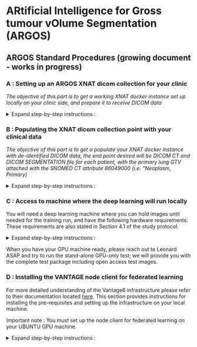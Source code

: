 # ARtificial Intelligence for Gross tumour vOlume Segmentation (ARGOS)

## ARGOS Standard Procedures (growing document - works in progress)

### A : Setting up an ARGOS XNAT dicom collection for your clinic
_The objective of this part is to get a working XNAT docker instance set up locally on your clinic side, and prepare it to receive DICOM data_

<details><summary>Expand step-by-step instructions :</summary>

Step 1 : Ensure that you have sufficient space, memory and reasonably up to date hardware including ***at least 1 GPU chip***. For reference, the MAASTRO node is an Amazon AWS Ubuntu Linux 18.04 virtual machine with 10GBit network and 100GB storage (it happens to be the g3.xlarge template instance).

Step 2 : Install Docker Engine (free Community Edition version). Follow the instructions here - https://docs.docker.com/engine/install/ubuntu/

Step 3 : After validating that Docker is working (e.g. do the hello-world demo recommended at the end of the install documentation) please also install docker-compose (https://docs.docker.com/compose/install/).

Step 4 : Install the git library with `sudo apt-get install git`.

Step 5 : Find the XNAT docker-compose registry by the Washington University Neuro-imaging Research Group, and follow the instructions to clone their repository to your system, starting with the `git clone https://github.com/NrgXnat/xnat-docker-compose`.

Step 6 : Create an XNAT instance by switching directory into the xnat-docker-compose master folder `cd xnat-docker-compose` and then copy the default environment template to the .env file as `sudo cp default.env .env`.

Step 7 : Spin up the required XNAT components using docker-compose as follows `sudo docker-compose up -d`.

Step 8 : Depending on your system Step 7 could well take a few minutes to get set up. You can check status using the following command `sudo docker stats`. Once all three docker images in the XNAT package are stable at very low load, it probably means everything is up and running nice in the background.

Step 9 : On the same machine that is hosting your XNAT docker instance, you now need to point a web browser to http://localhost:80. The XNAT welcome screen should come up momentarily.
</details>

### B : Populating the XNAT dicom collection point with your clinical data
_The objective of this part is to get a populate your XNAT docker instance with de-identified DICOM data, the end point desired will be DICOM CT and DICOM SEGMENTATION file for each patient, with the primary lung GTV attached with the SNOMED CT attribute 86049000 (i.e. "Neoplasm, Primary)_

<details><summary>Expand step-by-step instructions :</summary>

Step 1 : On the XNAT welcome screen, you will log in as _admin_ and the password is _admin_.
![](./screenshots/xnat_splash_admin.jpg)

Step 2 : Create a new project, for instance, I am calling mine "ARGOSnode02". This name is only visible on your side, no one else needs this, so feel free to label your collection as you wish.
![](./screenshots/xnat-new-projecr.png)

Step 3 : There are now several options to populate the XNAT collection with your DICOM CT and DICOM RTSTRUCT (for most partners) or DICOM SEGMENTATION (for the minority of partners). We will provide you some of the data transfer options below.

**Note well : If using RTSTRUCT, please have primary lung tumour(s) named as 'GTV-1' (GTV-2, etc. if more than one primary in the lung). Malignant nodes are named as 'GTV-N1' ('GTV-N2', etc. if more than one node) or simply 'GTV-Nsum'. Organs at risk such as 'Esophagus', 'Heart', 'Lung-Left', 'Lung-Right', are all purely optional.**

##### Option 1 : Direct upload with python batching script
_This can only work with adequately de-identified and correctly-cleaned DICOM data_. We provide you with a python notebook script to iterate through every patient folder in a local filesystem directory, it will package each patient folder as a zip object, and then transmit the zip via API into your local XNAT docker instance which will collect it and try to archive it. This requires Python version 3.7 or later.

##### Option 2 : Clinical Trial Processor pipeline ending with DICOM transfer
_This is probably the most useful clinical-integrated workflow_. Here, we need to set you up with Clinical Trial Processor workflow that will (i) consume a copy of your DICOM files exported from your planning system or PACS (b) it will de-identify (using a key file) and change the GTV names (again using a lookup file) into the standard required above (c) it will send it across via standard DICOM protocol across the network to try to reach port number 8104 on your XNAT machine.
  * Download and install Java JRE/JDK _version 8_ (no higher than 8 please)
  * Download and install CTP as per the guidance here : https://mircwiki.rsna.org/index.php?title=MIRC_CTP
  * Extract the contents of the zip package called 'ctp_config_dicom' and replace the files in your CTP directory if needed.
  * Please follow the README notes in this zip package to set up your de-identification and GTV renaming correctly.

##### Option 3 : Clinical Trial Processor pipeline ending with HTTPS transfer
_This is probably one of the options for partners that want to move clinical data to a university department that hosts the ARGOS node_. This will be again done with Clinical Trial Processor and works in similar fashion as Option 2 above, except we will need an EXTRA CTP instance on the RECEIVING SIDE to pick up data via http/http and forward it sideways to XNAT.
  * Download and install Java JRE/JDK _version 8_ (no higher than 8 please)
  * Download and install CTP as per the guidance here : https://mircwiki.rsna.org/index.php?title=MIRC_CTP
  * Note you will need CTP installed on the SENDER SIDE, and also a CTP installed on the RECEIVER SIDE.
  * For the sender : Extract the contents of the zip package called 'ctp_config_http_SENDER' and replace the files in your CTP directory if needed. Please follow the README notes in this zip package to set up your de-identification and GTV renaming correctly.
  * For the receiver : Extract the contents of the zip package called 'ctp_config_http_RECEIVER', then follow the README notes in this zip package to set up your receiver and forward the data into XNAT.

Step 4 : First try a testrun with a dummy case (eg delineated RANDO phantom, or use one of our public access cases from The Cancer Imaging Archive) e.g. LUNG-001 included in this repository. This is to make sure the transfer into XNAT is going as expected. Try downloading this dummy case back from XNAT and open it with your Dicom tools; check if it compares well to the original (must be same other than patient de-identification and GTV renaming). An example of one of my cases in XNAT is in the screenshot below, you see this one has multiple CT slices and one single SEG (or RTSTRUCT if this is your case) assigned to this patient.
![](./screenshots/xnat-dicom-ct-seg.png)

Step 5: Instructions for converting RTSTRUCT to SEGMENTATION following shortly .....
</details>


### C : Access to machine where the deep learning will run locally
You will need a deep learning machine where you can hold images until needed for the training run, and have the following hardware requirements. These requirements are also stated in Section 4.1 of the study protocol.

<details><summary>Expand step-by-step instructions :</summary>

  * We strongly recommend ***Ubuntu 18.04 LTS*** operating system
  * ***Python version 3.7 or higher***
  * ***Docker Desktop*** community edition (free)
  * ***At least 1 GPU with the most up to date drivers; we plan to use TensorFlow v2.4 so we need updated GPU drivers***
  * ***At least 16GB of RAM***
  * At least ***50GB of disk space but more space will be much better*** (50GB corresponds very roughly to 100 patients with 1 Lung CT study and 1 RTSTRUCT file each)
  * The clinic researcher needs to have local admin rights on this deep learning machine
  * Local IP address and port for HTTPS (we will tell you which port number to enable)
  
</details>

When you have your GPU machine ready, please reach out to Leonard ASAP and try to run the stand-alone GPU-only test; we will provide you with the complete test package including open access test images.

### D : Installing the VANTAGE node client for federated learning
For more detailed understanding of the Vantage6 infrastructure please refer to their documentation located [here](https://vantage6.ai/). This section provides instructions for installing the pre-requisites and setting up the infrastructure on your local machine.

Important note : You must set up the node client for federated learning on your UBUNTU GPU machine.

<details><summary>Expand step-by-step instructions :</summary>

Step 1 : Confirm that you have Python 3.6 or higher (this almost always ships with the Ubuntu operating system). Upgrade if necessary.

Step 2 : Confirm that you have Docker Community Edition (i.e. the free for research/education version), and if not yet, check the appropriate instructions [here](https://docs.docker.com/engine/install/ubuntu/).

Step 3 : A python virtual environment is strongly recommended. You may use the commands below in your Ubuntu command line console to install, create and then activate a virtual enviroment named "vantage6" (you are welcome to name it anything you wish e.g. "argos01" etc. etc.)
 ```
    sudo apt install python3-venv
    python3 -m venv vantage6
    source vantage6/bin/activate
``` 

Step 4 : Install python pip3 and check the version. You may use the commands below in your Ubuntu command line console.
```
sudo apt update
sudo apt install python3-pip
pip3 --version
```

Step 5 : Node Client Installation; the Vantage6 infrastructure has been modified slightly to accomodate ARGOS and will be installed within the python virtual enviroment you created in step 3 above. You may download only the file in this repository called "vantage6-requirements.txt" or git clone the entire contents to your python virtual environment. The command (assuming you wish to clone the whole git) is :
``` 
git clone https://gitlab.com/UM-CDS/argos-1.git
cat argos-1/vantage6-requirements.txt | xargs -n 1 -L 1 pip3 install
```
Note : If you only wish to download the vantage6-requirements.txt file, then you need to change the path in front of the "cat" command above to wherever you decide to save the vantage6-requirements.txt.

Step 6 : At this point, you are ready to configure your node client. For this you will need some information and a couple of online support steps from Medical Data Works, such as an API private key and port numbers/IP addresses etc. Please contact Leonard ASAP to complete this step.
</details>

